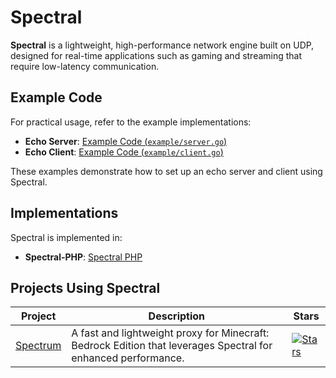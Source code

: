 # Spectral

**Spectral** is a lightweight, high-performance network engine built on UDP, designed for real-time applications such as gaming and streaming that require low-latency communication.

## Example Code

For practical usage, refer to the example implementations:

- **Echo Server**: [Example Code (`example/server.go`)](./example/server.go)
- **Echo Client**: [Example Code (`example/client.go`)](./example/client.go)

These examples demonstrate how to set up an echo server and client using Spectral.

## Implementations

Spectral is implemented in:

- **Spectral-PHP**: [Spectral PHP](https://github.com/cooldogedev/spectral-php)

## Projects Using Spectral

| Project    | Description                                                                                 | Stars |
|------------|---------------------------------------------------------------------------------------------|-------|
| [Spectrum](https://github.com/cooldogedev/spectrum) | A fast and lightweight proxy for Minecraft: Bedrock Edition that leverages Spectral for enhanced performance. | [![Stars](https://img.shields.io/github/stars/cooldogedev/spectrum?style=flat-square)](https://github.com/cooldogedev/spectrum) |
